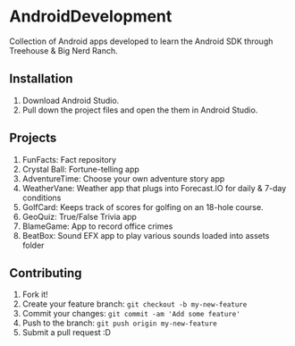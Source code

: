 # AndroidDevelopment

Collection of Android apps developed to learn the Android SDK through Treehouse & Big Nerd Ranch.

## Installation

1. Download Android Studio.
2. Pull down the project files and open the them in Android Studio.

## Projects

1. FunFacts:        Fact repository	
2. Crystal Ball:	  Fortune-telling app
3. AdventureTime:	  Choose your own adventure story app
4. WeatherVane:     Weather app that plugs into Forecast.IO for daily & 7-day conditions
5. GolfCard: 	      Keeps track of scores for golfing on an 18-hole course.
6. GeoQuiz:         True/False Trivia app
7. BlameGame:       App to record office crimes
8. BeatBox:	        Sound EFX app to play various sounds loaded into assets folder

## Contributing

1. Fork it!
2. Create your feature branch: `git checkout -b my-new-feature`
3. Commit your changes: `git commit -am 'Add some feature'`
4. Push to the branch: `git push origin my-new-feature`
5. Submit a pull request :D
